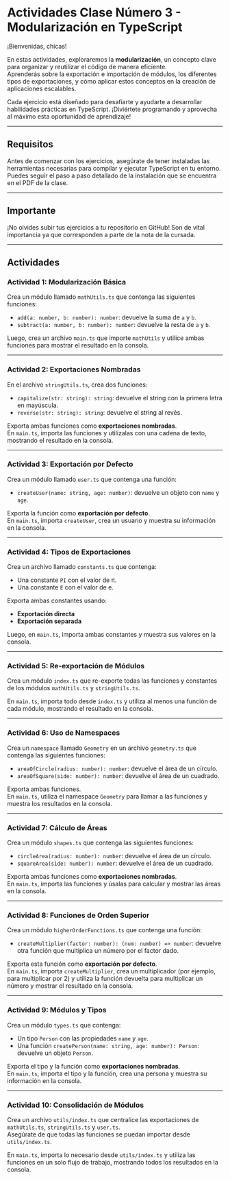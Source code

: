 # Actividades Clase Número 3 - Modularización en TypeScript

¡Bienvenidas, chicas!  

En estas actividades, exploraremos la **modularización**, un concepto clave para organizar y reutilizar el código de manera eficiente.  
Aprenderás sobre la exportación e importación de módulos, los diferentes tipos de exportaciones, y cómo aplicar estos conceptos en la creación de aplicaciones escalables.  

Cada ejercicio está diseñado para desafiarte y ayudarte a desarrollar habilidades prácticas en TypeScript. ¡Diviértete programando y aprovecha al máximo esta oportunidad de aprendizaje!

---

## Requisitos
Antes de comenzar con los ejercicios, asegúrate de tener instaladas las herramientas necesarias para compilar y ejecutar TypeScript en tu entorno.  
Puedes seguir el paso a paso detallado de la instalación que se encuentra en el PDF de la clase.

---

## Importante
¡No olvides subir tus ejercicios a tu repositorio en GitHub! Son de vital importancia ya que corresponden a parte de la nota de la cursada.

---

## Actividades

### Actividad 1: Modularización Básica
Crea un módulo llamado `mathUtils.ts` que contenga las siguientes funciones:
- `add(a: number, b: number): number`: devuelve la suma de `a` y `b`.
- `subtract(a: number, b: number): number`: devuelve la resta de `a` y `b`.

Luego, crea un archivo `main.ts` que importe `mathUtils` y utilice ambas funciones para mostrar el resultado en la consola.

---

### Actividad 2: Exportaciones Nombradas
En el archivo `stringUtils.ts`, crea dos funciones:
- `capitalize(str: string): string`: devuelve el string con la primera letra en mayúscula.
- `reverse(str: string): string`: devuelve el string al revés.

Exporta ambas funciones como **exportaciones nombradas**.  
En `main.ts`, importa las funciones y utilízalas con una cadena de texto, mostrando el resultado en la consola.

---

### Actividad 3: Exportación por Defecto
Crea un módulo llamado `user.ts` que contenga una función:
- `createUser(name: string, age: number)`: devuelve un objeto con `name` y `age`.

Exporta la función como **exportación por defecto**.  
En `main.ts`, importa `createUser`, crea un usuario y muestra su información en la consola.

---

### Actividad 4: Tipos de Exportaciones
Crea un archivo llamado `constants.ts` que contenga:
- Una constante `PI` con el valor de π.
- Una constante `E` con el valor de e.

Exporta ambas constantes usando:
- **Exportación directa**
- **Exportación separada**

Luego, en `main.ts`, importa ambas constantes y muestra sus valores en la consola.

---

### Actividad 5: Re-exportación de Módulos
Crea un módulo `index.ts` que re-exporte todas las funciones y constantes de los módulos `mathUtils.ts` y `stringUtils.ts`.  

En `main.ts`, importa todo desde `index.ts` y utiliza al menos una función de cada módulo, mostrando el resultado en la consola.

---

### Actividad 6: Uso de Namespaces
Crea un `namespace` llamado `Geometry` en un archivo `geometry.ts` que contenga las siguientes funciones:
- `areaOfCircle(radius: number): number`: devuelve el área de un círculo.
- `areaOfSquare(side: number): number`: devuelve el área de un cuadrado.

Exporta ambas funciones.  
En `main.ts`, utiliza el namespace `Geometry` para llamar a las funciones y muestra los resultados en la consola.

---

### Actividad 7: Cálculo de Áreas
Crea un módulo `shapes.ts` que contenga las siguientes funciones:
- `circleArea(radius: number): number`: devuelve el área de un círculo.
- `squareArea(side: number): number`: devuelve el área de un cuadrado.

Exporta ambas funciones como **exportaciones nombradas**.  
En `main.ts`, importa las funciones y úsalas para calcular y mostrar las áreas en la consola.

---

### Actividad 8: Funciones de Orden Superior
Crea un módulo `higherOrderFunctions.ts` que contenga una función:
- `createMultiplier(factor: number): (num: number) => number`: devuelve otra función que multiplica un número por el factor dado.

Exporta esta función como **exportación por defecto**.  
En `main.ts`, importa `createMultiplier`, crea un multiplicador (por ejemplo, para multiplicar por 2) y utiliza la función devuelta para multiplicar un número y mostrar el resultado en la consola.

---

### Actividad 9: Módulos y Tipos
Crea un módulo `types.ts` que contenga:
- Un tipo `Person` con las propiedades `name` y `age`.
- Una función `createPerson(name: string, age: number): Person`: devuelve un objeto `Person`.

Exporta el tipo y la función como **exportaciones nombradas**.  
En `main.ts`, importa el tipo y la función, crea una persona y muestra su información en la consola.

---

### Actividad 10: Consolidación de Módulos
Crea un archivo `utils/index.ts` que centralice las exportaciones de `mathUtils.ts`, `stringUtils.ts` y `user.ts`.  
Asegúrate de que todas las funciones se puedan importar desde `utils/index.ts`.  

En `main.ts`, importa lo necesario desde `utils/index.ts` y utiliza las funciones en un solo flujo de trabajo, mostrando todos los resultados en la consola.
